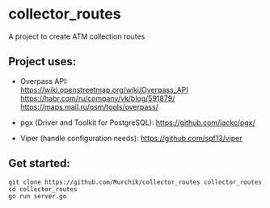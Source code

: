 # collector_routes
A project to create ATM collection routes

## Project uses:
* Overpass API: <br />
    https://wiki.openstreetmap.org/wiki/Overpass_API <br />
    https://habr.com/ru/company/vk/blog/591879/ <br />
    https://maps.mail.ru/osm/tools/overpass/ <br />

* pgx (Driver and Toolkit for PostgreSQL): https://github.com/jackc/pgx/

* Viper (handle configuration needs): https://github.com/spf13/viper

## Get started:
```
git clone https://github.com/Murchik/collector_routes collector_routes
cd collector_routes
go run server.go
```
